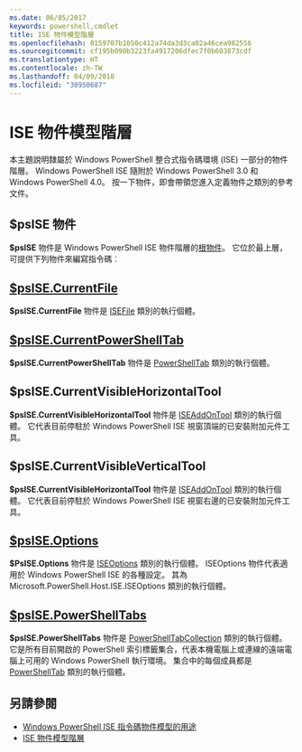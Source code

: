 ```yaml
---
ms.date: 06/05/2017
keywords: powershell,cmdlet
title: ISE 物件模型階層
ms.openlocfilehash: 0159707b1050c412a74da3d3ca02a46cea982556
ms.sourcegitcommit: cf195b090b3223fa4917206dfec7f0b603873cdf
ms.translationtype: HT
ms.contentlocale: zh-TW
ms.lasthandoff: 04/09/2018
ms.locfileid: "30950687"
---
```

# <a name="the-ise-object-model-hierarchy"></a>ISE 物件模型階層

本主題說明隸屬於 Windows PowerShell 整合式指令碼環境 (ISE) 一部分的物件階層。
Windows PowerShell ISE 隨附於 Windows PowerShell 3.0 和 Windows PowerShell 4.0。
按一下物件，即會帶領您進入定義物件之類別的參考文件。

## <a name="psise-object"></a>$psISE 物件

**$psISE** 物件是 Windows PowerShell ISE 物件階層的[根物件](The-ObjectModelRoot-Object.md)。
它位於最上層，可提供下列物件來編寫指令碼︰

## <a name="psisecurrentfilethe-isefile-objectmd"></a>[$psISE.CurrentFile](The-ISEFile-Object.md)

**$psISE.CurrentFile** 物件是 [ISEFile](The-ISEFile-Object.md) 類別的執行個體。

## <a name="psisecurrentpowershelltabthe-powershelltab-objectmd"></a>[$psISE.CurrentPowerShellTab](The-PowerShellTab-Object.md)

**$psISE.CurrentPowerShellTab** 物件是 [PowerShellTab](The-PowerShellTab-Object.md) 類別的執行個體。

## <a name="psisecurrentvisiblehorizontaltool"></a>$psISE.CurrentVisibleHorizontalTool

**$psISE.CurrentVisibleHorizontalTool** 物件是 [ISEAddOnTool](The-ISEAddOnTool-Object.md) 類別的執行個體。
它代表目前停駐於 Windows PowerShell ISE 視窗頂端的已安裝附加元件工具。

## <a name="psisecurrentvisibleverticaltool"></a>$psISE.CurrentVisibleVerticalTool

**$psISE.CurrentVisibleHorizontalTool** 物件是 [ISEAddOnTool](The-ISEAddOnTool-Object.md) 類別的執行個體。
它代表目前停駐於 Windows PowerShell ISE 視窗右邊的已安裝附加元件工具。

## <a name="psiseoptionsthe-iseoptions-objectmd"></a>[$psISE.Options](The-ISEOptions-Object.md)

**$PsISE.Options** 物件是 [ISEOptions](The-ISEOptions-Object.md) 類別的執行個體。
ISEOptions 物件代表適用於 Windows PowerShell ISE 的各種設定。
其為 Microsoft.PowerShell.Host.ISE.ISEOptions 類別的執行個體。

## <a name="psisepowershelltabsthe-powershelltabcollection-objectmd"></a>[$psISE.PowerShellTabs](The-PowerShellTabCollection-Object.md)

**$psISE.PowerShellTabs** 物件是 [PowerShellTabCollection](The-PowerShellTabCollection-Object.md) 類別的執行個體。
它是所有目前開啟的 PowerShell 索引標籤集合，代表本機電腦上或連線的遠端電腦上可用的 Windows PowerShell 執行環境。
集合中的每個成員都是 [PowerShellTab](The-PowerShellTab-Object.md) 類別的執行個體。

## <a name="see-also"></a>另請參閱

- [Windows PowerShell ISE 指令碼物件模型的用途](Purpose-of-the-Windows-PowerShell-ISE-Scripting-Object-Model.md)
- [ISE 物件模型階層](The-ISE-Object-Model-Hierarchy.md)